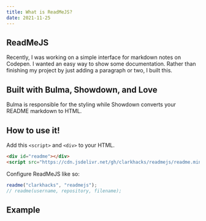 ```yaml
---
title: What is ReadMeJS?
date: 2021-11-25
---
```

 ## ReadMeJS
Recently, I was working on a simple interface for markdown notes on Codepen. I wanted an easy way to show some documentation. Rather than finishing my project by just adding a paragraph or two, I  built this.

## Built with Bulma, Showdown, and Love
Bulma is responsible for the styling while Showdown converts your README markdown to HTML.

## How to use it!

Add this `<script>` and `<div>` to your HTML.
```html
<div id="readme"></div>
<script src="https://cdn.jsdelivr.net/gh/clarkhacks/readmejs/readme.min.js"></script>
```
Configure ReadMeJS like so:
```javascript
readme("clarkhacks", "readmejs");
// readme(username, repository, filename);
```

## Example
<div id="readme"></div>
<script src="https://cdn.jsdelivr.net/gh/clarkhacks/readmejs/readme.min.js"></script>
<script>readme("clarkhacks", "readmejs");</script>